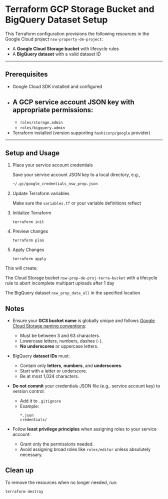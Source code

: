 # Terraform GCP Storage Bucket and BigQuery Dataset Setup

This Terraform configuration provisions the following resources in the Google Cloud project `nsw-property-de-project`:

- A **Google Cloud Storage bucket** with lifecycle rules
- A **BigQuery dataset** with a valid dataset ID

---

## Prerequisites

- Google Cloud SDK installed and configured
- A GCP service account JSON key with appropriate permissions:
  - 
  - `roles/storage.admin`
  - `roles/bigquery.admin`
- Terraform installed (version supporting `hashicorp/google` provider)

---

## Setup and Usage

1. Place your service account credentials

   Save your service account JSON key to a local directory, e.g.,

   ```bash
   ~/.gc/google_credentials_nsw_prop.json
   ```

2. Update Terraform variables

    Make sure the `variables.tf` or your variable definitions reflect


3. Initialize Terraform

    `terraform init`

4. Preview changes

    `terraform plan`

5. Apply Changes

    `terraform apply`

This will create:

The Cloud Storage bucket `nsw-prop-de-proj-terra-bucket` with a lifecycle rule to abort incomplete multipart uploads after 1 day

The BigQuery dataset `nsw_prop_data_all` in the specified location


## Notes

- Ensure your **GCS bucket name** is globally unique and follows [Google Cloud Storage naming conventions](https://cloud.google.com/storage/docs/naming):
  - Must be between 3 and 63 characters.
  - Lowercase letters, numbers, dashes (`-`).
  - **No underscores** or uppercase letters.

- BigQuery **dataset IDs** must:
  - Contain only **letters**, **numbers**, and **underscores**.
  - Start with a letter or underscore.
  - Be at most 1,024 characters.

- **Do not commit** your credentials JSON file (e.g., service account key) to version control:
  - Add it to `.gitignore`
  - Example:
    ```
    *.json
    credentials/
    ```

- Follow **least privilege principles** when assigning roles to your service account:
  - Grant only the permissions needed.
  - Avoid assigning broad roles like `roles/editor` unless absolutely necessary.


## Clean up

To remove the resources when no longer needed, run:

`terraform destroy`